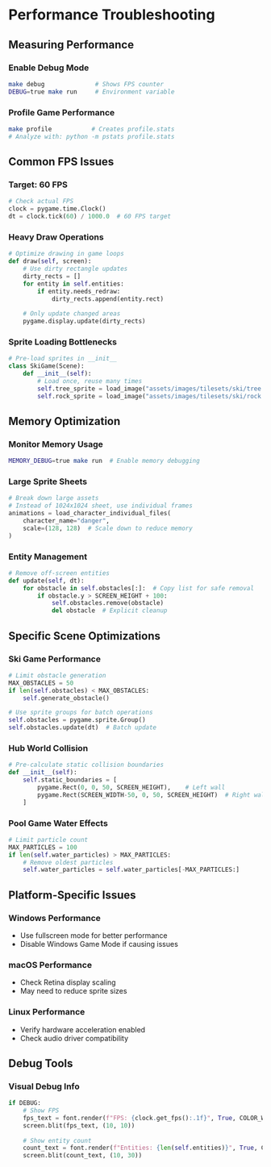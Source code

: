 # Performance Troubleshooting

## Measuring Performance

### Enable Debug Mode
```bash
make debug              # Shows FPS counter
DEBUG=true make run     # Environment variable
```

### Profile Game Performance
```bash
make profile           # Creates profile.stats
# Analyze with: python -m pstats profile.stats
```

## Common FPS Issues

### Target: 60 FPS
```python  
# Check actual FPS
clock = pygame.time.Clock()
dt = clock.tick(60) / 1000.0  # 60 FPS target
```

### Heavy Draw Operations
```python
# Optimize drawing in game loops
def draw(self, screen):
    # Use dirty rectangle updates
    dirty_rects = []
    for entity in self.entities:
        if entity.needs_redraw:
            dirty_rects.append(entity.rect)
    
    # Only update changed areas
    pygame.display.update(dirty_rects)
```

### Sprite Loading Bottlenecks
```python
# Pre-load sprites in __init__
class SkiGame(Scene):
    def __init__(self):
        # Load once, reuse many times
        self.tree_sprite = load_image("assets/images/tilesets/ski/tree.png")
        self.rock_sprite = load_image("assets/images/tilesets/ski/rock.png")
```

## Memory Optimization

### Monitor Memory Usage
```bash
MEMORY_DEBUG=true make run  # Enable memory debugging
```

### Large Sprite Sheets
```python
# Break down large assets
# Instead of 1024x1024 sheet, use individual frames
animations = load_character_individual_files(
    character_name="danger",
    scale=(128, 128)  # Scale down to reduce memory
)
```

### Entity Management
```python
# Remove off-screen entities
def update(self, dt):
    for obstacle in self.obstacles[:]:  # Copy list for safe removal
        if obstacle.y > SCREEN_HEIGHT + 100:
            self.obstacles.remove(obstacle)
            del obstacle  # Explicit cleanup
```

## Specific Scene Optimizations

### Ski Game Performance
```python
# Limit obstacle generation
MAX_OBSTACLES = 50
if len(self.obstacles) < MAX_OBSTACLES:
    self.generate_obstacle()

# Use sprite groups for batch operations  
self.obstacles = pygame.sprite.Group()
self.obstacles.update(dt)  # Batch update
```

### Hub World Collision
```python
# Pre-calculate static collision boundaries
def __init__(self):
    self.static_boundaries = [
        pygame.Rect(0, 0, 50, SCREEN_HEIGHT),    # Left wall
        pygame.Rect(SCREEN_WIDTH-50, 0, 50, SCREEN_HEIGHT)  # Right wall
    ]
```

### Pool Game Water Effects
```python
# Limit particle count
MAX_PARTICLES = 100
if len(self.water_particles) > MAX_PARTICLES:
    # Remove oldest particles
    self.water_particles = self.water_particles[-MAX_PARTICLES:]
```

## Platform-Specific Issues

### Windows Performance
- Use fullscreen mode for better performance
- Disable Windows Game Mode if causing issues

### macOS Performance  
- Check Retina display scaling
- May need to reduce sprite sizes

### Linux Performance
- Verify hardware acceleration enabled
- Check audio driver compatibility

## Debug Tools

### Visual Debug Info
```python
if DEBUG:
    # Show FPS
    fps_text = font.render(f"FPS: {clock.get_fps():.1f}", True, COLOR_WHITE)
    screen.blit(fps_text, (10, 10))
    
    # Show entity count
    count_text = font.render(f"Entities: {len(self.entities)}", True, COLOR_WHITE)
    screen.blit(count_text, (10, 30))
```